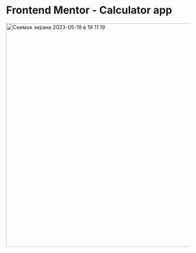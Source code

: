 # Frontend Mentor - Calculator app
<img width="609" alt="Снимок экрана 2023-05-19 в 19 11 19" src="https://github.com/impiia/CalculatorApp/assets/29872482/fb61b959-e92e-4841-b80a-cffc2370a375">

